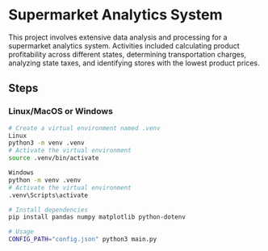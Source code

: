 # Supermarket Analytics System

This project involves extensive data analysis and processing for a supermarket analytics system. Activities included calculating product profitability across different states, determining transportation charges, analyzing state taxes, and identifying stores with the lowest product prices.

## Steps

### Linux/MacOS or Windows
```bash
# Create a virtual environment named .venv
Linux
python3 -m venv .venv
# Activate the virtual environment
source .venv/bin/activate

Windows
python -m venv .venv
# Activate the virtual environment
.venv\Scripts\activate

# Install dependencies
pip install pandas numpy matplotlib python-dotenv

# Usage
CONFIG_PATH="config.json" python3 main.py